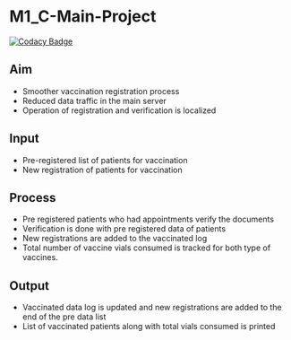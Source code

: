 # M1_C-Main-Project
[![Codacy Badge](https://app.codacy.com/project/badge/Grade/5d9ada68606c4fd3a69424852c2673a5)](https://www.codacy.com/gh/Nirmala1-2/M1_-C-Main-Project/dashboard?utm_source=github.com&amp;utm_medium=referral&amp;utm_content=Nirmala1-2/M1_-C-Main-Project&amp;utm_campaign=Badge_Grade)


## Aim
* Smoother vaccination registration process
* Reduced data traffic in the main server
* Operation of registration and verification is localized


## Input
* Pre-registered list of patients for vaccination
* New registration of patients for vaccination

## Process
* Pre registered patients who had appointments verify the documents
* Verification is done with pre registered data of patients
* New registrations are added to the vaccinated log
* Total number of vaccine vials consumed is tracked for both type of vaccines.

## Output
* Vaccinated data log is updated and new registrations are added to the end of the pre data list
* List of vaccinated patients along with total vials consumed is printed

